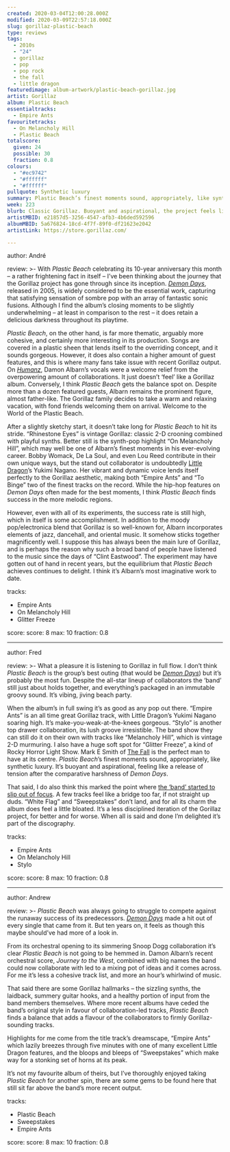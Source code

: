 ```yaml
---
created: 2020-03-04T12:00:28.000Z
modified: 2020-03-09T22:57:18.000Z
slug: gorillaz-plastic-beach
type: reviews
tags:
  - 2010s
  - "24"
  - gorillaz
  - pop
  - pop rock
  - the fall
  - little dragon
featuredimage: album-artwork/plastic-beach-gorillaz.jpg
artist: Gorillaz
album: Plastic Beach
essentialtracks:
  - Empire Ants
favouritetracks:
  - On Melancholy Hill
  - Plastic Beach
totalscore:
  given: 24
  possible: 30
  fraction: 0.8
colours:
  - "#ec9742"
  - "#ffffff"
  - "#ffffff"
pullquote: Synthetic luxury
summary: Plastic Beach’s finest moments sound, appropriately, like synthetic luxury. It’s buoyant and aspirational, feeling like a release of tension after the comparative harshness of Demon Days.
week: 223
blurb: Classic Gorillaz. Buoyant and aspirational, the project feels like a release of tension after the comparative harshness of Demon Days.
artistMBID: e21857d5-3256-4547-afb3-4b6ded592596
albumMBID: 5a676824-18cd-4f7f-89f0-df21623e2042
artistLink: https://store.gorillaz.com/

---
```


author: André

review: >-
  With *Plastic Beach* celebrating its 10-year anniversary this month – a rather frightening fact in itself – I’ve been thinking about the journey that the Gorillaz project has gone through since its inception. [*Demon Days*](/reviews/gorillaz-demon-days/), released in 2005, is widely considered to be the essential work, capturing that satisfying sensation of sombre pop with an array of fantastic sonic fusions. Although I find the album’s closing moments to be slightly underwhelming – at least in comparison to the rest – it does retain a delicious darkness throughout its playtime. 
  
  *Plastic Beach*, on the other hand, is far more thematic, arguably more cohesive, and certainly more interesting in its production. Songs are covered in a plastic sheen that lends itself to the overriding concept, and it sounds gorgeous. However, it does also contain a higher amount of guest features, and this is where many fans take issue with recent Gorillaz output. On [*Humanz*](/reviews/gorillaz-humanz/), Damon Albarn’s vocals were a welcome relief from the overpowering amount of collaborations. It just doesn’t ‘feel’ like a Gorillaz album. Conversely, I think *Plastic Beach* gets the balance spot on. Despite more than a dozen featured guests, Albarn remains the prominent figure, almost father-like. The Gorillaz family decides to take a warm and relaxing vacation, with fond friends welcoming them on arrival. Welcome to the World of the Plastic Beach.
  
  After a slightly sketchy start, it doesn’t take long for *Plastic Beach* to hit its stride. “Rhinestone Eyes” is vintage Gorillaz: classic 2-D crooning combined with playful synths. Better still is the synth-pop highlight “On Melancholy Hill”, which may well be one of Albarn’s finest moments in his ever-evolving career. Bobby Womack, De La Soul, and even Lou Reed contribute in their own unique ways, but the stand out collaborator is undoubtedly [Little Dragon](/articles/little-dragon-settle-for-competence-on-season-high/)’s Yukimi Nagano. Her vibrant and dynamic voice lends itself perfectly to the Gorillaz aesthetic, making both “Empire Ants” and “To Binge” two of the finest tracks on the record. While the hip-hop features on *Demon Days* often made for the best moments, I think *Plastic Beach* finds success in the more melodic regions. 
  
  However, even with all of its experiments, the success rate is still high, which in itself is some accomplishment. In addition to the moody pop/electronica blend that Gorillaz is so well-known for, Albarn incorporates elements of jazz, dancehall, and oriental music. It somehow sticks together magnificently well. I suppose this has always been the main lure of Gorillaz, and is perhaps the reason why such a broad band of people have listened to the music since the days of “Clint Eastwood”. The experiment may have gotten out of hand in recent years, but the equilibrium that *Plastic Beach* achieves continues to delight. I think it’s Albarn’s most imaginative work to date.

tracks:
  - Empire Ants
  - ­­On Melancholy Hill
  - ­­Glitter Freeze

score:
  score: 8
  max: 10
  fraction: 0.8

---
author: Fred

review: >-
  What a pleasure it is listening to Gorillaz in full flow. I don’t think *Plastic Beach* is the group’s best outing (that would be [*Demon Days*](/reviews/gorillaz-demon-days/)) but it’s probably the most fun. Despite the all-star lineup of collaborators the ‘band’ still just about holds together, and everything’s packaged in an immutable groovy sound. It’s vibing, jiving beach party.

  When the album’s in full swing it’s as good as any pop out there. “Empire Ants” is an all time great Gorillaz track, with Little Dragon’s Yukimi Nagano soaring high. It’s make-you-weak-at-the-knees gorgeous. “Stylo” is another top drawer collaboration, its lush groove irresistible. The band show they can still do it on their own with tracks like “Melancholy Hill”, which is vintage 2-D murmuring. I also have a huge soft spot for “Glitter Freeze”, a kind of Rocky Horror Light Show. Mark E Smith of [The Fall](<reviews/the-fall-this-nations-saving-grace/>) is the perfect man to have at its centre. *Plastic Beach*’s finest moments sound, appropriately, like synthetic luxury. It’s buoyant and aspirational, feeling like a release of tension after the comparative harshness of *Demon Days*.

  That said, I do also think this marked the point where [the ‘band’ started to slip out of focus](/articles/gorillaz-go-1-d/). A few tracks feel like a bridge too far, if not straight up duds. “White Flag” and “Sweepstakes” don’t land, and for all its charm the album does feel a little bloated. It’s a less disciplined iteration of the Gorillaz project, for better and for worse. When all is said and done I’m delighted it’s part of the discography.

tracks:
  - Empire Ants
  - ­­On Melancholy Hill
  - ­­Stylo

score:
  score: 8
  max: 10
  fraction: 0.8

---
author: Andrew

review: >-
  *Plastic Beach* was always going to struggle to compete against the runaway success of its predecessors. [*Demon Days*](/reviews/gorillaz-demon-days/) made a hit out of every single that came from it. But ten years on, it feels as though this maybe should’ve had more of a look in.

  From its orchestral opening to its simmering Snoop Dogg collaboration it’s clear *Plastic Beach* is not going to be hemmed in. Damon Albarn’s recent orchestral score, *Journey to the West*, combined with big names the band could now collaborate with led to a mixing pot of ideas and it comes across. For me it’s less a cohesive track list, and more an hour’s whirlwind of music.

  That said there are some Gorillaz hallmarks – the sizzling synths, the laidback, summery guitar hooks, and a healthy portion of input from the band members themselves. Where more recent albums have ceded the band’s original style in favour of collaboration-led tracks, *Plastic Beach* finds a balance that adds a flavour of the collaborators to firmly Gorillaz-sounding tracks.

  Highlights for me come from the title track’s dreamscape, “Empire Ants” which lazily breezes through five minutes with one of many excellent Little Dragon features, and the bloops and bleeps of “Sweepstakes” which make way for a stonking set of horns at its peak.

  It’s not my favourite album of theirs, but I’ve thoroughly enjoyed taking *Plastic Beach* for another spin, there are some gems to be found here that still sit far above the band’s more recent output.

tracks:
  - Plastic Beach
  - ­­Sweepstakes
  - ­­Empire Ants

score:
  score: 8
  max: 10
  fraction: 0.8

